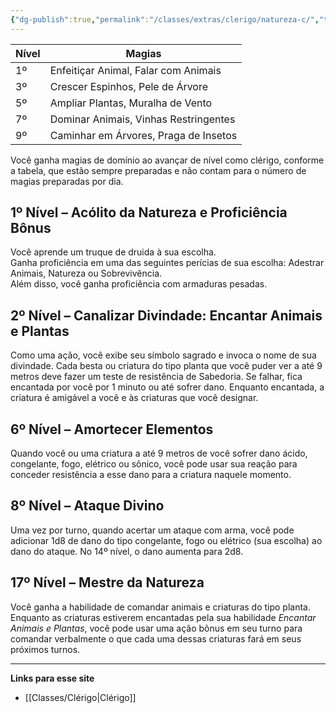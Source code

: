 ```yaml
---
{"dg-publish":true,"permalink":"/classes/extras/clerigo/natureza-c/","tags":["Sub-Classes Clérigo"],"created":"2024-07-23T08:29:11.000-03:00"}
---
```



| Nível | Magias                           |
|-------|----------------------------------|
| 1º    | Enfeitiçar Animal, Falar com Animais |
| 3º    | Crescer Espinhos, Pele de Árvore  |
| 5º    | Ampliar Plantas, Muralha de Vento |
| 7º    | Dominar Animais, Vinhas Restringentes |
| 9º    | Caminhar em Árvores, Praga de Insetos |

Você ganha magias de domínio ao avançar de nível como clérigo, conforme a tabela, que estão sempre preparadas e não contam para o número de magias preparadas por dia.

## 1º Nível – Acólito da Natureza e Proficiência Bônus
Você aprende um truque de druida à sua escolha.  
Ganha proficiência em uma das seguintes perícias de sua escolha: Adestrar Animais, Natureza ou Sobrevivência.  
Além disso, você ganha proficiência com armaduras pesadas.

## 2º Nível – Canalizar Divindade: Encantar Animais e Plantas
Como uma ação, você exibe seu símbolo sagrado e invoca o nome de sua divindade. Cada besta ou criatura do tipo planta que você puder ver a até 9 metros deve fazer um teste de resistência de Sabedoria. Se falhar, fica encantada por você por 1 minuto ou até sofrer dano. Enquanto encantada, a criatura é amigável a você e às criaturas que você designar.

## 6º Nível – Amortecer Elementos
Quando você ou uma criatura a até 9 metros de você sofrer dano ácido, congelante, fogo, elétrico ou sônico, você pode usar sua reação para conceder resistência a esse dano para a criatura naquele momento.

## 8º Nível – Ataque Divino
Uma vez por turno, quando acertar um ataque com arma, você pode adicionar 1d8 de dano do tipo congelante, fogo ou elétrico (sua escolha) ao dano do ataque. No 14º nível, o dano aumenta para 2d8.

## 17º Nível – Mestre da Natureza
Você ganha a habilidade de comandar animais e criaturas do tipo planta. Enquanto as criaturas estiverem encantadas pela sua habilidade *Encantar Animais e Plantas*, você pode usar uma ação bônus em seu turno para comandar verbalmente o que cada uma dessas criaturas fará em seus próximos turnos.
___
**Links para esse site**  
- [[Classes/Clérigo\|Clérigo]]